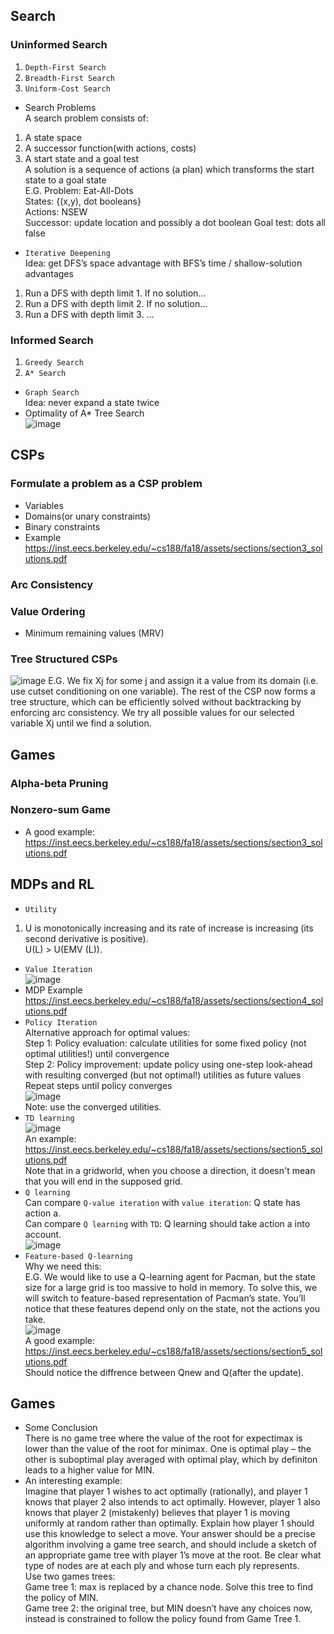 ## Search   
### Uninformed Search  
1. `Depth-First Search`  
2. `Breadth-First Search`  
3. `Uniform-Cost Search` 
- Search Problems  
A search problem consists of:  
1. A state space
2. A successor function(with actions, costs)  
3. A start state and a goal test  
A solution is a sequence of actions (a plan) which transforms the start state to a goal state   
E.G. Problem: Eat-All-Dots   
States: {(x,y), dot booleans}   
Actions: NSEW   
Successor: update location and possibly a dot boolean
Goal test: dots all false
- `Iterative Deepening`  
Idea: get DFS’s space advantage with BFS’s time / shallow-solution advantages   
1. Run a DFS with depth limit 1. If no solution…  
2. Run a DFS with depth limit 2. If no solution…  
3. Run a DFS with depth limit 3. …  
### Informed Search  
1. `Greedy Search`   
2. `A* Search`   
- `Graph Search`    
Idea: never expand a state twice   
- Optimality of A* Tree Search   
![image](https://github.com/xiaoyisha/cs162_test/blob/master/20181205125301.png)   

## CSPs  
### Formulate a problem as a CSP problem
- Variables
- Domains(or unary constraints)
- Binary constraints
- Example
https://inst.eecs.berkeley.edu/~cs188/fa18/assets/sections/section3_solutions.pdf   

### Arc Consistency 
### Value Ordering
- Minimum remaining values (MRV)
### 
### Tree Structured CSPs
![image](https://github.com/xiaoyisha/cs162_test/blob/master/20181205160411.png)
E.G. We fix Xj for some j and assign it a value from its domain (i.e. use cutset conditioning on one variable). The rest of the CSP now forms a tree structure, which can be efficiently solved without backtracking by enforcing arc consistency. We try all possible values for our selected variable Xj until we find a solution.

## Games
### Alpha-beta Pruning
### Nonzero-sum Game  
- A good example:  
https://inst.eecs.berkeley.edu/~cs188/fa18/assets/sections/section3_solutions.pdf  


## MDPs and RL  
- `Utility`  
1. U is monotonically increasing and its rate of increase is increasing (its second derivative is positive).   
U(L) > U(EMV (L)).  
- `Value Iteration`  
![image](https://github.com/xiaoyisha/cs162_test/blob/master/20181205054607.png)  
- MDP Example   
https://inst.eecs.berkeley.edu/~cs188/fa18/assets/sections/section4_solutions.pdf   
- `Policy Iteration`   
Alternative approach for optimal values:    
Step 1: Policy evaluation: calculate utilities for some fixed policy (not optimal utilities!) until convergence    
Step 2: Policy improvement: update policy using one-step look-ahead with resulting converged (but not optimal!) utilities as future values  
Repeat steps until policy converges   
![image](https://github.com/xiaoyisha/cs162_test/blob/master/20181205062408.png)  
Note: use the converged utilities.    
- `TD learning`   
![image](https://github.com/xiaoyisha/cs162_test/blob/master/20181205064610.png)  
An example:  
https://inst.eecs.berkeley.edu/~cs188/fa18/assets/sections/section5_solutions.pdf  
Note that in a gridworld, when you choose a direction, it doesn't mean that you will end in the supposed grid.   
- `Q learning`   
Can compare `Q-value iteration` with `value iteration`: Q state has action a.  
Can compare `Q learning` with `TD`: Q learning should take action a into account.  
![image](https://github.com/xiaoyisha/cs162_test/blob/master/20181205071118.png)    
- `Feature-based Q-learning`  
Why we need this:  
E.G. We would like to use a Q-learning agent for Pacman, but the state size for a large grid is too massive to hold in memory. To solve this, we will switch to feature-based representation of Pacman’s state. You’ll notice that these features depend only on the state, not
the actions you take.  
![image](https://github.com/xiaoyisha/cs162_test/blob/master/20181205071804.png)   
A good example:  
https://inst.eecs.berkeley.edu/~cs188/fa18/assets/sections/section5_solutions.pdf  
Should notice the diffrence between Qnew and Q(after the update).  
## Games  
- Some Conclusion  
There is no game tree where the value of the root for expectimax is lower than the value of the root for minimax. One is optimal play – the other is suboptimal play averaged with optimal play, which by definiton leads to a higher value for MIN.  
- An interesting example:  
Imagine that player 1 wishes to act optimally (rationally), and player 1 knows that player 2 also intends to act optimally. However, player 1 also knows that player 2 (mistakenly) believes that player 1 is moving uniformly at random rather than optimally. Explain how player 1 should use this knowledge to select a move. Your answer should be a precise algorithm involving a game tree search, and should include a sketch of an appropriate game tree with player 1’s move at the root. Be clear what type of nodes are at each ply and whose turn each ply represents.   
Use two games trees:   
Game tree 1: max is replaced by a chance node. Solve this tree to find the policy of MIN.    
Game tree 2: the original tree, but MIN doesn’t have any choices now, instead is constrained to follow the policy found from Game Tree 1.   





